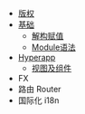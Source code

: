 - [版权](COPYRIGHT.md)
- [基础](basic/README.md)
  - [解构赋值](basic/destructuring.md)
  - [Module语法](basic/module.md)
- [Hyperapp](hyperapp/README.md)
  - [视图及组件](hyperapp/components.md)
- FX
- 路由 Router
- 国际化 i18n
